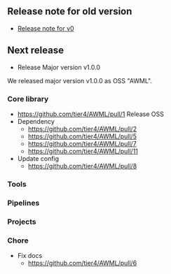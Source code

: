 ## Release note for old version

- [Release note for v0](/docs/release_note/release_note_v0.md)

## Next release

- Release Major version v1.0.0

We released major version v1.0.0 as OSS "AWML".

### Core library

- https://github.com/tier4/AWML/pull/1 Release OSS
- Dependency
  - https://github.com/tier4/AWML/pull/2
  - https://github.com/tier4/AWML/pull/5
  - https://github.com/tier4/AWML/pull/7
  - https://github.com/tier4/AWML/pull/11
- Update config
  - https://github.com/tier4/AWML/pull/8

### Tools

### Pipelines

### Projects

### Chore

- Fix docs
  - https://github.com/tier4/AWML/pull/6
